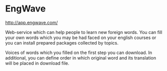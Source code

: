 # EngWave

http://app.engwave.com/

Web-service which can help people to learn new foreign words. You can fill your own words which you may be had faced on your english courses or you can install prepared packages collected by topics.

Voices of words which you filled on the first step you can download. In additional, you can define order in which original word and its translation will be placed in download file.
